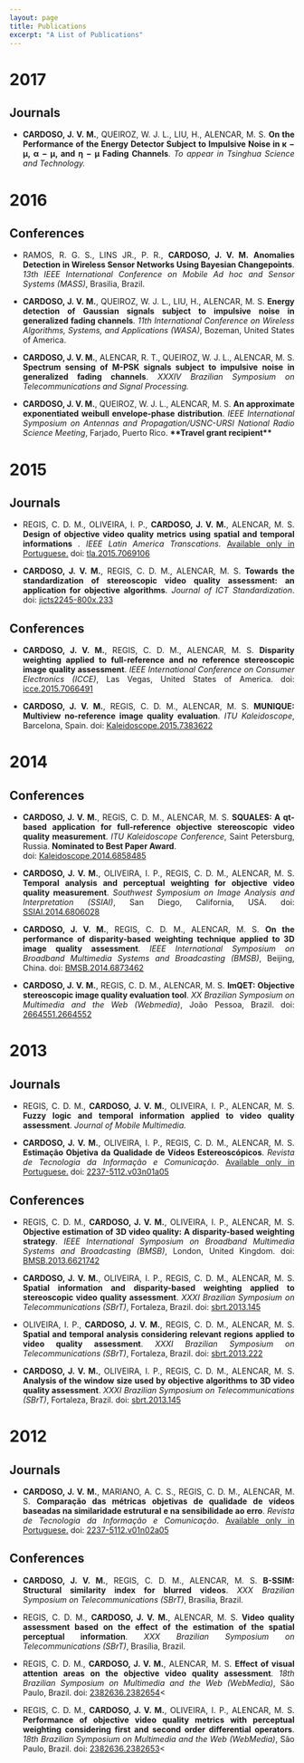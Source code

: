 ```yaml
---
layout: page
title: Publications
excerpt: "A List of Publications"
---
```


# 2017

## Journals

* <p style='text-align: justify;'> <b>CARDOSO, J. V. M.</b>, QUEIROZ, W. J. L., LIU, H., ALENCAR, M. S. <b>On the Performance of the Energy Detector Subject to Impulsive Noise in κ − μ, α − μ, and η − μ Fading Channels</b>. <i>To appear in Tsinghua Science and Technology.</i></p>


# 2016

## Conferences

* <p style='text-align: justify;'> RAMOS, R. G. S., LINS JR., P. R., <b>CARDOSO, J. V. M.</b> <b>Anomalies Detection in Wireless Sensor Networks Using Bayesian Changepoints</b>. <i>13th IEEE International Conference on Mobile Ad hoc and Sensor Systems (MASS)</i>, Brasilia, Brazil.</p>

* <p style='text-align: justify;'> <b>CARDOSO, J. V. M.</b>, QUEIROZ, W. J. L., LIU, H., ALENCAR, M. S. <b>Energy detection of Gaussian signals subject to impulsive noise in generalized fading channels</b>. <i>11th International Conference on Wireless Algorithms, Systems, and Applications (WASA)</i>, Bozeman, United States of America.</p>

* <p style='text-align: justify;'> <b>CARDOSO, J. V. M.</b>, ALENCAR, R. T., QUEIROZ, W. J. L., ALENCAR, M. S. <b>Spectrum sensing of M-PSK signals subject to impulsive noise in generalized fading channels</b>. <i>XXXIV Brazilian Symposium on Telecommunications and Signal Processing.</i></p>

* <p style='text-align: justify;'> <b>CARDOSO, J. V. M.</b>, QUEIROZ, W. J. L., ALENCAR, M. S. <b>An approximate exponentiated weibull envelope-phase distribution</b>. <i>IEEE International Symposium on Antennas and Propagation/USNC-URSI National Radio Science Meeting</i>, Farjado, Puerto Rico. <b>**Travel grant recipient**</b></p>


# 2015

## Journals

* <p style='text-align: justify;'> REGIS, C. D. M., OLIVEIRA, I. P., <b>CARDOSO, J. V. M.</b>, ALENCAR, M. S. <b>Design of objective video quality metrics using spatial and temporal informations </b>. <i> IEEE Latin America Transcations.</i> <ins>Available only in Portuguese.</ins> doi: <a href="http://dx.doi.org/10.1109/tla.2015.7069106">tla.2015.7069106</a></p>

* <p style='text-align: justify;'> <b>CARDOSO, J. V. M.</b>, REGIS, C. D. M., ALENCAR, M. S. <b>Towards the standardization of stereoscopic video quality assessment: an application for objective algorithms</b>. <i>Journal of ICT Standardization</i>. doi: <a href="http://dx.doi.org/10.13052/jicts2245-800x.233">jicts2245-800x.233</a></p>

## Conferences

* <p style='text-align: justify;'> <b>CARDOSO, J. V. M.</b>, REGIS, C. D. M., ALENCAR, M. S. <b>Disparity weighting applied to full-reference and no reference stereoscopic image quality assessment</b>. <i>IEEE International Conference on Consumer Electronics (ICCE)</i>, Las Vegas, United States of America. doi: <a href="http://dx.doi.org/10.1109/icce.2015.7066491">icce.2015.7066491</a> </p>

* <p style='text-align: justify;'> <b>CARDOSO, J. V. M.</b>, REGIS, C. D. M., ALENCAR, M. S. <b>MUNIQUE: Multiview no-reference image quality evaluation</b>. <i>ITU Kaleidoscope</i>, Barcelona, Spain. doi: <a href="http://dx.doi.org/10.1109/Kaleidoscope.2015.7383622">Kaleidoscope.2015.7383622</a></p>

# 2014

## Conferences

* <p style='text-align: justify;'> <b>CARDOSO, J. V. M.</b>, REGIS, C. D. M., ALENCAR, M. S. <b>SQUALES: A qt-based application for full-reference objective stereoscopic video quality measurement</b>. <i>ITU Kaleidoscope Conference</i>, Saint Petersburg, Russia. <b>Nominated to Best Paper Award</b>.<br>doi: <a href="http://dx.doi.org/10.1109/Kaleidoscope.2014.6858485">Kaleidoscope.2014.6858485</a></p>

* <p style='text-align: justify;'> <b>CARDOSO, J. V. M.</b>, OLIVEIRA, I. P., REGIS, C. D. M., ALENCAR, M. S. <b>Temporal analysis and perceptual weighting for objective video quality measurement</b>. <i>Southwest Symposium on Image Analysis and Interpretation (SSIAI)</i>, San Diego, California, USA. doi: <a href="http://dx.doi.org/10.1109/SSIAI.2014.6806028">SSIAI.2014.6806028</a></p>

* <p style='text-align: justify;'> <b>CARDOSO, J. V. M.</b>, REGIS, C. D. M., ALENCAR, M. S. <b>On the performance of disparity-based weighting technique applied to 3D image quality assessment</b>. <i>IEEE International Symposium on Broadband Multimedia Systems and Broadcasting (BMSB)</i>, Beijing, China. doi: <a href="http://dx.doi.org/10.1109/BMSB.2014.6873462">BMSB.2014.6873462</a></p>

* <p style='text-align: justify;'> <b>CARDOSO, J. V. M.</b>, REGIS, C. D. M., ALENCAR, M. S. <b>ImQET: Objective stereoscopic image quality evaluation tool</b>. <i>XX Brazilian Symposium on Multimedia and the Web (Webmedia)</i>, João Pessoa, Brazil. doi: <a href="http://dx.doi.org/10.1145/2664551.2664552">2664551.2664552</a></p>

# 2013

## Journals

* <p style='text-align: justify;'> REGIS, C. D. M., <b>CARDOSO, J. V. M.</b>, OLIVEIRA, I. P., ALENCAR, M. S. <b>Fuzzy logic and temporal information applied to video quality assessment</b>. <i> Journal of Mobile Multimedia.</i></p>

* <p style='text-align: justify;'> <b>CARDOSO, J. V. M.</b>, OLIVEIRA, I. P., REGIS, C. D. M., ALENCAR, M. S. <b>Estimação Objetiva da Qualidade de Vídeos Estereoscópicos</b>. <i>Revista de Tecnologia da Informação e Comunicação</i>. <ins>Available only in Portuguese.</ins> doi: <a href="http://dx.doi.org/10.12721/2237-5112.v03n01a05">2237-5112.v03n01a05</a></p>

## Conferences

* <p style='text-align: justify;'> REGIS, C. D. M., <b>CARDOSO, J. V. M.</b>, OLIVEIRA, I. P., ALENCAR, M. S. <b>Objective estimation of 3D video quality: A disparity-based weighting strategy</b>. <i>IEEE International Symposium on Broadband Multimedia Systems and Broadcasting (BMSB)</i>, London, United Kingdom. doi: <a href="http://dx.doi.org/10.1109/BMSB.2013.6621742">BMSB.2013.6621742</a></p>

* <p style='text-align: justify;'> <b>CARDOSO, J. V. M.</b>, OLIVEIRA, I. P., REGIS, C. D. M., ALENCAR, M. S. <b>Spatial information and disparity-based weighting applied to stereoscopic video quality assessment</b>. <i>XXXI Brazilian Symposium on Telecommunications (SBrT)</i>, Fortaleza, Brazil. doi: <a href="http://dx.doi.org/10.14209/sbrt.2013.145">sbrt.2013.145</a></p>

* <p style='text-align: justify;'> OLIVEIRA, I. P., <b>CARDOSO, J. V. M.</b>, REGIS, C. D. M., ALENCAR, M. S. <b>Spatial and temporal analysis considering relevant regions applied to video quality assessment</b>. <i>XXXI Brazilian Symposium on Telecommunications (SBrT)</i>, Fortaleza, Brazil. doi: <a href="http://dx.doi.org/10.14209/sbrt.2013.222">sbrt.2013.222</a></p>

* <p style='text-align: justify;'> <b>CARDOSO, J. V. M.</b>, OLIVEIRA, I. P., REGIS, C. D. M., ALENCAR, M. S. <b>Analysis of the window size used by objective algorithms to 3D video quality assessment</b>. <i>XXXI Brazilian Symposium on Telecommunications (SBrT)</i>, Fortaleza, Brazil. doi: <a href="http://dx.doi.org/10.14209/sbrt.2013.145">sbrt.2013.145</a></p>

# 2012

## Journals

* <p style='text-align: justify;'> <b>CARDOSO, J. V. M.</b>, MARIANO, A. C. S., REGIS, C. D. M., ALENCAR, M. S. <b>Comparação das métricas objetivas de qualidade de vídeos baseadas na similaridade estrutural e na sensibilidade ao erro</b>. <i>Revista de Tecnologia da Informação e Comunicação</i>. <ins>Available only in Portuguese.</ins> doi: <a href="http://dx.doi.org/10.12721/2237-5112.v01n02a05">2237-5112.v01n02a05</a></p>

## Conferences

* <p style='text-align: justify;'> <b>CARDOSO, J. V. M.</b>, REGIS, C. D. M., ALENCAR, M. S. <b>B-SSIM: Structural similarity index for blurred videos</b>. <i>XXX Brazilian Symposium on Telecommunications (SBrT)</i>, Brasília, Brazil.</p>

* <p style='text-align: justify;'> REGIS, C. D. M., <b>CARDOSO, J. V. M.</b>, ALENCAR, M. S. <b>Video quality assessment based on the effect of the estimation of the spatial perceptual information</b>. <i>XXX Brazilian Symposium on Telecommunications (SBrT)</i>, Brasília, Brazil.</p>

* <p style='text-align: justify;'> REGIS, C. D. M., <b>CARDOSO, J. V. M.</b>, ALENCAR, M. S. <b>Effect of visual attention areas on the objective video quality assessment</b>. <i>18th Brazilian Symposium on Multimedia and the Web (WebMedia)</i>, São Paulo, Brazil. doi: <a href="http://dx.doi.org/10.1145/2382636.2382654">2382636.2382654</a><</p>

* <p style='text-align: justify;'> REGIS, C. D. M., <b>CARDOSO, J. V. M.</b>, OLIVEIRA, I. P., ALENCAR, M. S. <b>Performance of objective video quality metrics with perceptual weighting considering first and second order differential operators</b>. <i>18th Brazilian Symposium on Multimedia and the Web (WebMedia)</i>, São Paulo, Brazil. doi: <a href="http://dx.doi.org/10.1145/2382636.2382653">2382636.2382653</a><</p>
